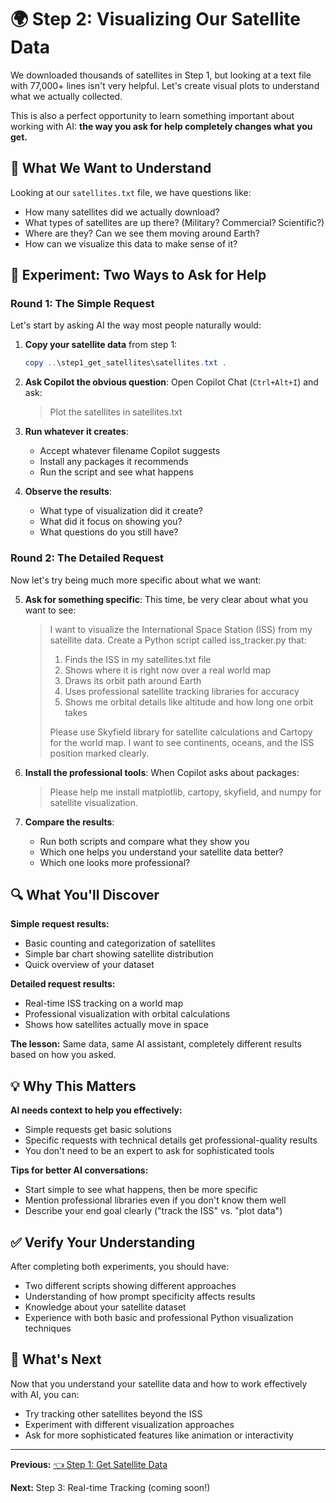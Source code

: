 # 🌍 Step 2: Visualizing Our Satellite Data

We downloaded thousands of satellites in Step 1, but looking at a text file with 77,000+ lines isn't very helpful. Let's create visual plots to understand what we actually collected.

This is also a perfect opportunity to learn something important about working with AI: **the way you ask for help completely changes what you get.**

## 🎯 What We Want to Understand

Looking at our `satellites.txt` file, we have questions like:
- How many satellites did we actually download?
- What types of satellites are up there? (Military? Commercial? Scientific?)
- Where are they? Can we see them moving around Earth?
- How can we visualize this data to make sense of it?

## 🧪 Experiment: Two Ways to Ask for Help

### Round 1: The Simple Request

Let's start by asking AI the way most people naturally would:

1. **Copy your satellite data** from step 1:
   ```powershell
   copy ..\step1_get_satellites\satellites.txt .
   ```

2. **Ask Copilot the obvious question**:
   Open Copilot Chat (`Ctrl+Alt+I`) and ask:
   
   > Plot the satellites in satellites.txt

3. **Run whatever it creates**:
   - Accept whatever filename Copilot suggests
   - Install any packages it recommends
   - Run the script and see what happens

4. **Observe the results**:
   - What type of visualization did it create?
   - What did it focus on showing you?
   - What questions do you still have?

### Round 2: The Detailed Request

Now let's try being much more specific about what we want:

5. **Ask for something specific**:
   This time, be very clear about what you want to see:
   
   > I want to visualize the International Space Station (ISS) from my satellite data. 
   > Create a Python script called iss_tracker.py that:
   > 1. Finds the ISS in my satellites.txt file
   > 2. Shows where it is right now over a real world map
   > 3. Draws its orbit path around Earth
   > 4. Uses professional satellite tracking libraries for accuracy
   > 5. Shows me orbital details like altitude and how long one orbit takes
   > 
   > Please use Skyfield library for satellite calculations and Cartopy for the world map.
   > I want to see continents, oceans, and the ISS position marked clearly.

6. **Install the professional tools**:
   When Copilot asks about packages:
   
   > Please help me install matplotlib, cartopy, skyfield, and numpy for satellite visualization.

7. **Compare the results**:
   - Run both scripts and compare what they show you
   - Which one helps you understand your satellite data better?
   - Which one looks more professional?

## 🔍 What You'll Discover

**Simple request results:**
- Basic counting and categorization of satellites
- Simple bar chart showing satellite distribution
- Quick overview of your dataset

**Detailed request results:**
- Real-time ISS tracking on a world map
- Professional visualization with orbital calculations
- Shows how satellites actually move in space

**The lesson:** Same data, same AI assistant, completely different results based on how you asked.

## 💡 Why This Matters

**AI needs context to help you effectively:**
- Simple requests get basic solutions
- Specific requests with technical details get professional-quality results
- You don't need to be an expert to ask for sophisticated tools

**Tips for better AI conversations:**
- Start simple to see what happens, then be more specific
- Mention professional libraries even if you don't know them well
- Describe your end goal clearly ("track the ISS" vs. "plot data")

## ✅ Verify Your Understanding

After completing both experiments, you should have:
- Two different scripts showing different approaches
- Understanding of how prompt specificity affects results
- Knowledge about your satellite dataset
- Experience with both basic and professional Python visualization techniques

## 🚀 What's Next

Now that you understand your satellite data and how to work effectively with AI, you can:
- Try tracking other satellites beyond the ISS
- Experiment with different visualization approaches
- Ask for more sophisticated features like animation or interactivity

---

**Previous:** [👈 Step 1: Get Satellite Data](../step1_get_satellites/README.md)

**Next:** Step 3: Real-time Tracking (coming soon!)